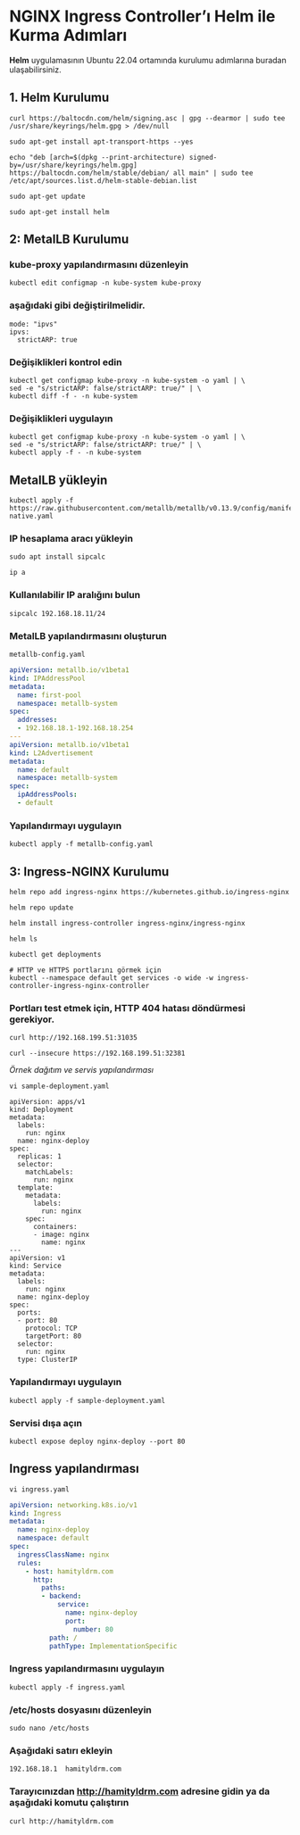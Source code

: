 # NGINX Ingress Controller’ı Helm ile Kurma Adımları
**Helm** uygulamasının Ubuntu 22.04 ortamında kurulumu adımlarına buradan ulaşabilirsiniz.

## 1. Helm Kurulumu 

```shell
curl https://baltocdn.com/helm/signing.asc | gpg --dearmor | sudo tee /usr/share/keyrings/helm.gpg > /dev/null
```
```shell
sudo apt-get install apt-transport-https --yes
```

```shell
echo "deb [arch=$(dpkg --print-architecture) signed-by=/usr/share/keyrings/helm.gpg] https://baltocdn.com/helm/stable/debian/ all main" | sudo tee /etc/apt/sources.list.d/helm-stable-debian.list
```
```shell
sudo apt-get update
```
```shell
sudo apt-get install helm
```


## **2:** MetalLB Kurulumu
### kube-proxy yapılandırmasını düzenleyin
```shell
kubectl edit configmap -n kube-system kube-proxy
```
### aşağıdaki gibi değiştirilmelidir.

```shell
mode: "ipvs"
ipvs:
  strictARP: true
```
### Değişiklikleri kontrol edin

```shell
kubectl get configmap kube-proxy -n kube-system -o yaml | \
sed -e "s/strictARP: false/strictARP: true/" | \
kubectl diff -f - -n kube-system
```

### Değişiklikleri uygulayın
```shell
kubectl get configmap kube-proxy -n kube-system -o yaml | \
sed -e "s/strictARP: false/strictARP: true/" | \
kubectl apply -f - -n kube-system
```
## MetalLB yükleyin

```shell
kubectl apply -f https://raw.githubusercontent.com/metallb/metallb/v0.13.9/config/manifests/metallb-native.yaml
```
### IP hesaplama aracı yükleyin

```shell
sudo apt install sipcalc
```
```shell
ip a
```

### Kullanılabilir IP aralığını bulun
```shell
sipcalc 192.168.18.11/24
```
### MetalLB yapılandırmasını oluşturun
```shell
metallb-config.yaml
 ```
```yaml
apiVersion: metallb.io/v1beta1
kind: IPAddressPool
metadata:
  name: first-pool
  namespace: metallb-system
spec:
  addresses:
  - 192.168.18.1-192.168.18.254
---
apiVersion: metallb.io/v1beta1
kind: L2Advertisement
metadata:
  name: default
  namespace: metallb-system
spec:
  ipAddressPools:
  - default
```
### Yapılandırmayı uygulayın
```shell
kubectl apply -f metallb-config.yaml
```


## **3:** Ingress-NGINX Kurulumu

```shell
helm repo add ingress-nginx https://kubernetes.github.io/ingress-nginx
```
```shell
helm repo update
```
```shell
helm install ingress-controller ingress-nginx/ingress-nginx
```
```shell
helm ls
```
```shell
kubectl get deployments
```

```shell
# HTTP ve HTTPS portlarını görmek için
kubectl --namespace default get services -o wide -w ingress-controller-ingress-nginx-controller
```

### Portları test etmek için, HTTP 404 hatası döndürmesi gerekiyor.

```shell
curl http://192.168.199.51:31035
```
```shell
curl --insecure https://192.168.199.51:32381
```

*Örnek dağıtım ve servis yapılandırması*

```shell
vi sample-deployment.yaml
```

```shell
apiVersion: apps/v1
kind: Deployment
metadata:
  labels:
    run: nginx
  name: nginx-deploy
spec:
  replicas: 1
  selector:
    matchLabels:
      run: nginx
  template:
    metadata:
      labels:
        run: nginx
    spec:
      containers:
      - image: nginx
        name: nginx
---
apiVersion: v1
kind: Service
metadata:
  labels:
    run: nginx
  name: nginx-deploy
spec:
  ports:
  - port: 80
    protocol: TCP
    targetPort: 80
  selector:
    run: nginx
  type: ClusterIP
```
### Yapılandırmayı uygulayın
```shell
kubectl apply -f sample-deployment.yaml
```
### Servisi dışa açın
```shell
kubectl expose deploy nginx-deploy --port 80
```
## Ingress yapılandırması
```shell
vi ingress.yaml
```
```yaml
apiVersion: networking.k8s.io/v1
kind: Ingress
metadata:
  name: nginx-deploy
  namespace: default
spec:
  ingressClassName: nginx
  rules:
    - host: hamityldrm.com
      http:
        paths:
        - backend:
            service:
              name: nginx-deploy
              port:
                number: 80
          path: /
          pathType: ImplementationSpecific
```
### Ingress yapılandırmasını uygulayın

```shell
kubectl apply -f ingress.yaml
```
### /etc/hosts dosyasını düzenleyin

```shell
sudo nano /etc/hosts
```
### Aşağıdaki satırı ekleyin
```shell
192.168.18.1  hamityldrm.com
```

### Tarayıcınızdan http://hamityldrm.com adresine gidin ya da aşağıdaki komutu çalıştırın

```shell
curl http://hamityldrm.com
```
